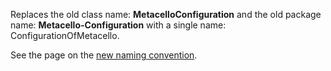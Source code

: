 Replaces the old class name: **MetacelloConfiguration** and the old package name: **Metacello-Configuration** with a single name: ConfigurationOfMetacello.

See the page on the [new naming convention](ConfigurationOfxxx.md).